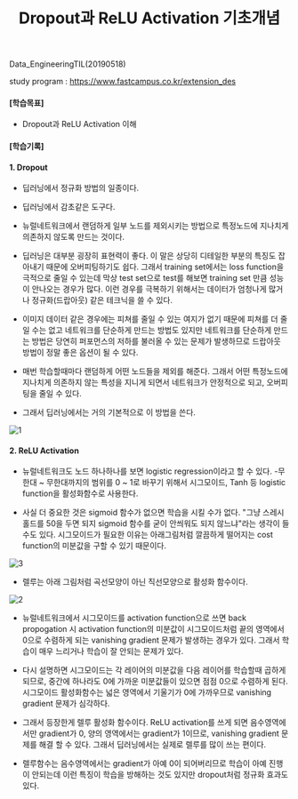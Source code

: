 ﻿---
layout: post
title: "Dropout과 ReLU Activation 기초개념"
tags: [Data Engineering]
comments: true
---

Data_EngineeringTIL(20190518)

study program : https://www.fastcampus.co.kr/extension_des

#### [학습목표]

- Dropout과 ReLU Activation 이해

#### [학습기록]

#### 1. Dropout

- 딥러닝에서 정규화 방법의 일종이다.


- 딥러닝에서 감초같은 도구다.


- 뉴럴네트워크에서 랜덤하게 일부 노드를 제외시키는 방법으로 특정노드에 지나치게 의존하지 않도록 만드는 것이다. 


- 딥러닝은 대부분 굉장히 표현력이 좋다. 이 말은 상당히 디테일한 부분의 특징도 잡아내기 때문에 오버피팅하기도 쉽다. 그래서 training set에서는 loss function을 극적으로 줄일 수 있는데 막상 test set으로 test를 해보면 training set 만큼 성능이 안나오는 경우가 많다. 이런 경우를 극복하기 위해서는 데이터가 엄청나게 많거나 정규화(드랍아웃) 같은 테크닉을 쓸 수 있다.


- 이미지 데이터 같은 경우에는 피쳐를 줄일 수 있는 여지가 없기 때문에 피쳐를 더 줄일 수는 없고 네트워크를 단순하게 만드는 방법도 있지만 네트워크를 단순하게 만드는 방법은 당연히 퍼포먼스의 저하를 불러올 수 있는 문제가 발생하므로 드랍아웃 방법이 정말 좋은 옵션이 될 수 있다.


- 매번 학습할때마다 랜덤하게 어떤 노드들을 제외를 해준다. 그래서 어떤 특정노드에 지나치게 의존하지 않는 특성을 지니게 되면서 네트워크가 안정적으로 되고, 오버피팅을 줄일 수 있다.


- 그래서 딥러닝에서는 거의 기본적으로 이 방법을 쓴다.

![1](https://user-images.githubusercontent.com/41605276/58008751-0720a900-7b28-11e9-8b95-c07cb56d819f.png)

#### 2. ReLU Activation

- 뉴럴네트워크도 노드 하나하나를 보면 logistic regression이라고 할 수 있다. -무한대 ~ 무한대까지의 범위를 0 ~ 1로 바꾸기 위해서 시그모이드, Tanh 등 logistic function을 활성화함수로 사용한다.


- 사실 더 중요한 것은 sigmoid 함수가 없으면 학습을 시킬 수가 없다. "그냥 스레시홀드를 50을 두면 되지 sigmoid 함수를 굳이 안씌워도 되지 않느냐"라는 생각이 들수도 있다. 시그모이드가 필요한 이유는 아래그림처럼 깔끔하게 떨어지는 cost function의 미분값을 구할 수 있기 때문이다.

![3](https://user-images.githubusercontent.com/41605276/58008782-17388880-7b28-11e9-8abf-a0fb5578ab4f.png)

- 렐루는 아래 그림처럼 곡선모양이 아닌 직선모양으로 활성화 함수이다.

![2](https://user-images.githubusercontent.com/41605276/58008765-10117a80-7b28-11e9-8319-84d4d81dc8f6.png)

- 뉴럴네트워크에서 시그모이드를 activation function으로 쓰면 back propogation 시 activation function의 미분값이 시그모이드처럼 끝의 영역에서 0으로 수렴하게 되는 vanishing gradient 문제가 발생하는 경우가 있다. 그래서 학습이 매우 느리거나 학습이 잘 안되는 문제가 있다. 


- 다시 설명하면 시그모이드는 각 레이어의 미분값을 다음 레이어를 학습할때 곱하게 되므로, 중간에 하나라도 0에 가까운 미분값들이 있으면 점점 0으로 수렴하게 된다. 시그모이드 활성화함수는 넓은 영역에서 기울기가 0에 가까우므로 vanishing gradient 문제가 심각하다. 


- 그래서 등장한게 렐루 활성화 함수이다. ReLU activation를 쓰게 되면 음수영역에서만 gradient가 0, 양의 영역에서는 gradient가 1이므로, vanishing gradient 문제를 해결 할 수 있다. 그래서  딥러닝에서는 실제로 렐루를 많이 쓰는 편이다.


- 렐루함수는 음수영역에서는 gradient가 아예 0이 되어버리므로 학습이 아예 진행이 안되는데 이런 특징이 학습을 방해하는 것도 있지만 dropout처럼 정규화 효과도 있다.
